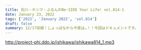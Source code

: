 ```yaml
---
title: 石川・ホンマ・ぶるんのBe-SIDE Your Life! vol.814-1
date: January 23, 2022
tags: ['2022', 'January 2022', 'vol.814']
draft: false
summary: 12/17収録！しょっぱなから今夜は…！！今回はドキュメントです。
---
```


http://project-phi.ddo.jp/ishikawa/ishikawa814_1.mp3